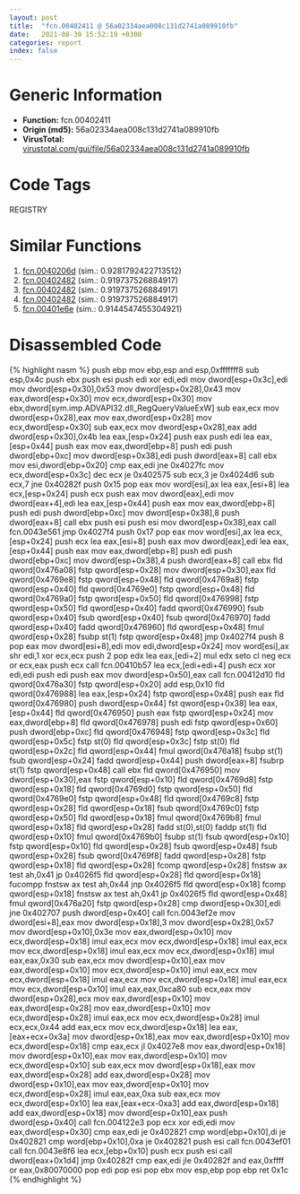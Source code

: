 ```yaml
---
layout: post
title:  "fcn.00402411 @ 56a02334aea008c131d2741a089910fb"
date:   2021-08-30 15:52:19 +0300
categories: report
index: false
---
```


# Generic Information
- **Function:** fcn.00402411
- **Origin (md5):** 56a02334aea008c131d2741a089910fb
- **VirusTotal:** [virustotal.com/gui/file/56a02334aea008c131d2741a089910fb][virustotal_ref]

# Code Tags
<span class="tag" id="REGISTRY">REGISTRY</span>


# Similar Functions

1. [fcn.0040206d][similar_1_ref] (sim.: 0.9281792422713512)
2. [fcn.00402482][similar_2_ref] (sim.: 0.919737526884917)
3. [fcn.00402482][similar_3_ref] (sim.: 0.919737526884917)
4. [fcn.00402482][similar_4_ref] (sim.: 0.919737526884917)
5. [fcn.00401e6e][similar_5_ref] (sim.: 0.9144547455304921)


# Disassembled Code

{% highlight nasm %}
push ebp
mov ebp,esp
and esp,0xfffffff8
sub esp,0x4c
push ebx
push esi
push edi
xor edi,edi
mov dword[esp+0x3c],edi
mov dword[esp+0x30],0x53
mov dword[esp+0x28],0x43
mov eax,dword[esp+0x30]
mov ecx,dword[esp+0x30]
mov ebx,dword[sym.imp.ADVAPI32.dll_RegQueryValueExW]
sub eax,ecx
mov dword[esp+0x28],eax
mov eax,dword[esp+0x28]
mov ecx,dword[esp+0x30]
sub eax,ecx
mov dword[esp+0x28],eax
add dword[esp+0x30],0x4b
lea eax,[esp+0x24]
push eax
push edi
lea eax,[esp+0x44]
push eax
mov eax,dword[ebp+8]
push edi
push dword[ebp+0xc]
mov dword[esp+0x38],edi
push dword[eax+8]
call ebx
mov esi,dword[ebp+0x20]
cmp eax,edi
jne 0x4027fc
mov ecx,dword[esp+0x3c]
dec ecx
je 0x402575
sub ecx,3
je 0x4024d6
sub ecx,7
jne 0x40282f
push 0x15
pop eax
mov word[esi],ax
lea eax,[esi+8]
lea ecx,[esp+0x24]
push ecx
push eax
mov dword[eax],edi
mov dword[eax+4],edi
lea eax,[esp+0x44]
push eax
mov eax,dword[ebp+8]
push edi
push dword[ebp+0xc]
mov dword[esp+0x38],8
push dword[eax+8]
call ebx
push esi
push esi
mov dword[esp+0x38],eax
call fcn.0043e561
jmp 0x4027f4
push 0x17
pop eax
mov word[esi],ax
lea ecx,[esp+0x24]
push ecx
lea eax,[esi+8]
push eax
mov dword[eax],edi
lea eax,[esp+0x44]
push eax
mov eax,dword[ebp+8]
push edi
push dword[ebp+0xc]
mov dword[esp+0x38],4
push dword[eax+8]
call ebx
fld qword[0x476a08]
fstp qword[esp+0x28]
mov dword[esp+0x30],eax
fld qword[0x4769e8]
fstp qword[esp+0x48]
fld qword[0x4769a8]
fstp qword[esp+0x40]
fld qword[0x4769e0]
fstp qword[esp+0x48]
fld qword[0x4769a0]
fstp qword[esp+0x50]
fld qword[0x476998]
fstp qword[esp+0x50]
fld qword[esp+0x40]
fadd qword[0x476990]
fsub qword[esp+0x40]
fsub qword[esp+0x40]
fsub qword[0x476970]
fadd qword[esp+0x40]
fadd qword[0x476960]
fld qword[esp+0x48]
fmul qword[esp+0x28]
fsubp st(1)
fstp qword[esp+0x48]
jmp 0x4027f4
push 8
pop eax
mov dword[esi+8],edi
mov edi,dword[esp+0x24]
mov word[esi],ax
shr edi,1
xor ecx,ecx
push 2
pop edx
lea eax,[edi+2]
mul edx
seto cl
neg ecx
or ecx,eax
push ecx
call fcn.00410b57
lea ecx,[edi+edi+4]
push ecx
xor edi,edi
push edi
push eax
mov dword[esp+0x50],eax
call fcn.00412d10
fld qword[0x476a30]
fstp qword[esp+0x20]
add esp,0x10
fld qword[0x476988]
lea eax,[esp+0x24]
fstp qword[esp+0x48]
push eax
fld qword[0x476980]
push dword[esp+0x44]
fst qword[esp+0x38]
lea eax,[esp+0x44]
fld qword[0x476950]
push eax
fstp qword[esp+0x24]
mov eax,dword[ebp+8]
fld qword[0x476978]
push edi
fstp qword[esp+0x60]
push dword[ebp+0xc]
fld qword[0x476948]
fstp qword[esp+0x3c]
fld qword[esp+0x5c]
fstp st(0)
fld qword[esp+0x3c]
fstp st(0)
fld qword[esp+0x2c]
fld qword[esp+0x44]
fmul qword[0x476a18]
fsubp st(1)
fsub qword[esp+0x24]
fadd qword[esp+0x44]
push dword[eax+8]
fsubrp st(1)
fstp qword[esp+0x48]
call ebx
fld qword[0x476950]
mov dword[esp+0x30],eax
fstp qword[esp+0x10]
fld qword[0x4769d8]
fstp qword[esp+0x18]
fld qword[0x4769d0]
fstp qword[esp+0x50]
fld qword[0x4769e0]
fstp qword[esp+0x48]
fld qword[0x4769c8]
fstp qword[esp+0x28]
fld qword[esp+0x18]
fsub qword[0x4769c0]
fstp qword[esp+0x50]
fld qword[esp+0x18]
fmul qword[0x4769b8]
fmul qword[esp+0x18]
fld qword[esp+0x28]
fadd st(0),st(0)
faddp st(1)
fld qword[esp+0x10]
fmul qword[0x4769b0]
fsubp st(1)
fsub qword[esp+0x10]
fstp qword[esp+0x10]
fld qword[esp+0x28]
fsub qword[esp+0x48]
fsub qword[esp+0x28]
fsub qword[0x4769f8]
fadd qword[esp+0x28]
fstp qword[esp+0x18]
fld qword[esp+0x28]
fcomp qword[esp+0x28]
fnstsw ax
test ah,0x41
jp 0x4026f5
fld qword[esp+0x28]
fld qword[esp+0x18]
fucompp
fnstsw ax
test ah,0x44
jnp 0x4026f5
fld qword[esp+0x18]
fcomp qword[esp+0x18]
fnstsw ax
test ah,0x41
jp 0x4026f5
fld qword[esp+0x48]
fmul qword[0x476a20]
fstp qword[esp+0x28]
cmp dword[esp+0x30],edi
jne 0x402707
push dword[esp+0x40]
call fcn.0043ef2e
mov dword[esi+8],eax
mov dword[esp+0x18],3
mov dword[esp+0x28],0x57
mov dword[esp+0x10],0x3e
mov eax,dword[esp+0x10]
mov ecx,dword[esp+0x18]
imul eax,ecx
mov ecx,dword[esp+0x18]
imul eax,ecx
mov ecx,dword[esp+0x18]
imul eax,ecx
mov ecx,dword[esp+0x18]
imul eax,eax,0x30
sub eax,ecx
mov dword[esp+0x10],eax
mov eax,dword[esp+0x10]
mov ecx,dword[esp+0x10]
imul eax,ecx
mov ecx,dword[esp+0x18]
imul eax,ecx
mov ecx,dword[esp+0x18]
imul eax,ecx
mov ecx,dword[esp+0x10]
imul eax,eax,0xca80
sub ecx,eax
mov dword[esp+0x28],ecx
mov eax,dword[esp+0x10]
mov eax,dword[esp+0x28]
mov eax,dword[esp+0x10]
mov ecx,dword[esp+0x28]
imul eax,ecx
mov ecx,dword[esp+0x28]
imul ecx,ecx,0x44
add eax,ecx
mov ecx,dword[esp+0x18]
lea eax,[eax+ecx+0x3a]
mov dword[esp+0x18],eax
mov eax,dword[esp+0x10]
mov ecx,dword[esp+0x18]
cmp eax,ecx
jl 0x4027e8
mov eax,dword[esp+0x18]
mov dword[esp+0x10],eax
mov eax,dword[esp+0x10]
mov ecx,dword[esp+0x10]
sub eax,ecx
mov dword[esp+0x18],eax
mov eax,dword[esp+0x28]
add eax,dword[esp+0x28]
mov dword[esp+0x10],eax
mov eax,dword[esp+0x10]
mov ecx,dword[esp+0x28]
imul eax,eax,0xa
sub eax,ecx
mov ecx,dword[esp+0x10]
lea eax,[eax+ecx-0xa3]
add eax,dword[esp+0x18]
add eax,dword[esp+0x18]
mov dword[esp+0x10],eax
push dword[esp+0x40]
call fcn.004122e3
pop ecx
xor edi,edi
mov eax,dword[esp+0x30]
cmp eax,edi
je 0x402821
cmp word[ebp+0x10],di
je 0x402821
cmp word[ebp+0x10],0xa
je 0x402821
push esi
call fcn.0043ef01
call fcn.0043e8f6
lea ecx,[ebp+0x10]
push ecx
push esi
call dword[eax+0x1d4]
jmp 0x40282f
cmp eax,edi
jle 0x40282f
and eax,0xffff
or eax,0x80070000
pop edi
pop esi
pop ebx
mov esp,ebp
pop ebp
ret 0x1c
{% endhighlight %}


[similar_1_ref]: /report/fcn.0040206d@e16f74a2849182d98050864255e902f8
[similar_2_ref]: /report/fcn.00402482@505be53c36227b94e2fcc406f247f6e5
[similar_3_ref]: /report/fcn.00402482@96a869ae624ddb4834a1d5a829f85469
[similar_4_ref]: /report/fcn.00402482@c077742bdc6d4f2c0ca7d0e2a6a94acf
[similar_5_ref]: /report/fcn.00401e6e@3d7f25d788af3e7f7707a736ac852465
[virustotal_ref]: https://www.virustotal.com/gui/file/56a02334aea008c131d2741a089910fb